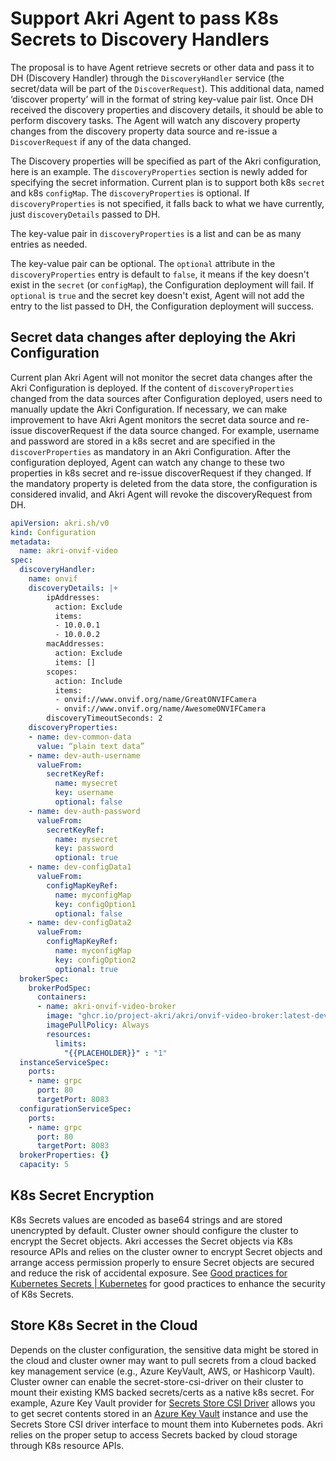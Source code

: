 # Support Akri Agent to pass K8s Secrets to Discovery Handlers
The proposal is to have Agent retrieve secrets or other data and pass it to DH (Discovery Handler) through the 
```DiscoveryHandler``` service (the secret/data will be part of the ```DiscoverRequest```).  This additional data, named 
‘discover property’ will in the format of string key-value pair list.  Once DH received the discovery properties and 
discovery details, it should be able to perform discovery tasks.  The Agent will watch any discovery property changes 
from the discovery property data source and re-issue a ```DiscoverRequest``` if any of the data changed.

The Discovery properties will be specified as part of the Akri configuration, here is an example.  The 
```discoveryProperties``` section is newly added for specifying the secret information. Current plan is to support 
both k8s ```secret``` and k8s ```configMap```. The ```discoveryProperties``` is optional.  If 
```discoveryProperties``` is not specified, it falls back to what we have currently, just ```discoveryDetails``` 
passed to DH.

The key-value pair in ```discoveryProperties``` is a list and can be as many entries as needed.

The key-value pair can be optional. The ```optional``` attribute in the ```discoveryProperties``` entry is default to 
```false```, it means if the key doesn't exist in the ```secret``` (or ```configMap```), the Configuration deployment 
will fail.  If ```optional``` is ```true``` and the secret key doesn't exist, Agent will not add the entry to the list 
passed to DH, the Configuration deployment will success.

## Secret data changes after deploying the Akri Configuration
Current plan Akri Agent will not monitor the secret data changes after the Akri Configuration is deployed.  If the 
content of ```discoveryProperties``` changed from the data sources after Configuration deployed, users need to 
manually update the Akri Configuration.  If necessary, we can make improvement to have Akri Agent monitors the secret 
data source and re-issue discoverRequest if the data source changed.  For example, username and password are stored in 
a k8s secret and are specified in the ```discoverProperties``` as mandatory in an Akri Configuration.  After the 
configuration deployed, Agent can watch any change to these two properties in k8s secret and re-issue discoverRequest 
if they changed.  If the mandatory property is deleted from the data store, the configuration is considered invalid, 
and Akri Agent will revoke the discoveryRequest from DH.

```yaml
apiVersion: akri.sh/v0
kind: Configuration
metadata:
  name: akri-onvif-video
spec:
  discoveryHandler:
    name: onvif
    discoveryDetails: |+
        ipAddresses:
          action: Exclude
          items:
          - 10.0.0.1
          - 10.0.0.2
        macAddresses:
          action: Exclude
          items: []
        scopes:
          action: Include
          items:
          - onvif://www.onvif.org/name/GreatONVIFCamera
          - onvif://www.onvif.org/name/AwesomeONVIFCamera
        discoveryTimeoutSeconds: 2
    discoveryProperties:
    - name: dev-common-data
      value: “plain text data”
    - name: dev-auth-username
      valueFrom:
        secretKeyRef:
          name: mysecret
          key: username
          optional: false
    - name: dev-auth-password
      valueFrom:
        secretKeyRef:
          name: mysecret
          key: password
          optional: true
    - name: dev-configData1
      valueFrom:
        configMapKeyRef:
          name: myconfigMap
          key: configOption1
          optional: false
    - name: dev-configData2
      valueFrom:
        configMapKeyRef:
          name: myconfigMap
          key: configOption2
          optional: true
  brokerSpec:
    brokerPodSpec:
      containers:
      - name: akri-onvif-video-broker
        image: "ghcr.io/project-akri/akri/onvif-video-broker:latest-dev"
        imagePullPolicy: Always
        resources:
          limits:
            "{{PLACEHOLDER}}" : "1"
  instanceServiceSpec:
    ports:
    - name: grpc
      port: 80
      targetPort: 8083
  configurationServiceSpec:
    ports:
    - name: grpc
      port: 80
      targetPort: 8083
  brokerProperties: {}
  capacity: 5
```

## K8s Secret Encryption
K8s Secrets values are encoded as base64 strings and are stored unencrypted by default.  Cluster owner should 
configure the cluster to encrypt the Secret objects.  Akri accesses the Secret objects via K8s resource APIs and 
relies on the cluster owner to encrypt Secret objects and arrange access permission properly to ensure Secret objects 
are secured and reduce the risk of accidental exposure.  See [Good practices for Kubernetes Secrets | Kubernetes](https://kubernetes.io/docs/concepts/security/secrets-good-practices/) 
for good practices to enhance the security of K8s Secrets.

## Store K8s Secret in the Cloud
Depends on the cluster configuration, the sensitive data might be stored in the cloud and cluster owner may want to 
pull secrets from a cloud backed key management service (e.g., Azure KeyVault, AWS, or Hashicorp Vault). Cluster owner 
can enable the secret-store-csi-driver on their cluster to mount their existing KMS backed secrets/certs as a native 
k8s secret.  For example, Azure Key Vault provider for [Secrets Store CSI Driver](https://nam06.safelinks.protection.outlook.com/?url=https%3A%2F%2Fgithub.com%2Fkubernetes-sigs%2Fsecrets-store-csi-driver&data=05%7C01%7Cjshih%40microsoft.com%7Cff3661f4074b4df3db0d08dac9ac531d%7C72f988bf86f141af91ab2d7cd011db47%7C1%7C0%7C638044039217629223%7CUnknown%7CTWFpbGZsb3d8eyJWIjoiMC4wLjAwMDAiLCJQIjoiV2luMzIiLCJBTiI6Ik1haWwiLCJXVCI6Mn0%3D%7C3000%7C%7C%7C&sdata=d4eUzlxUsy69fru9Ebe8yYOAo8WHD81HoMMiR1BzFU8%3D&reserved=0) allows you to get secret contents stored in an [Azure Key Vault](https://nam06.safelinks.protection.outlook.com/?url=https%3A%2F%2Fdocs.microsoft.com%2Fen-us%2Fazure%2Fkey-vault%2Fgeneral%2Foverview&data=05%7C01%7Cjshih%40microsoft.com%7Cff3661f4074b4df3db0d08dac9ac531d%7C72f988bf86f141af91ab2d7cd011db47%7C1%7C0%7C638044039217629223%7CUnknown%7CTWFpbGZsb3d8eyJWIjoiMC4wLjAwMDAiLCJQIjoiV2luMzIiLCJBTiI6Ik1haWwiLCJXVCI6Mn0%3D%7C3000%7C%7C%7C&sdata=Et9doGA1CEgONnsPwnlGu2%2BY6dIsDgexTHQYXCSLoZQ%3D&reserved=0) instance and use the Secrets Store CSI driver interface to mount them into Kubernetes pods.  Akri relies on the proper setup to access Secrets backed by cloud storage through K8s resource APIs.
